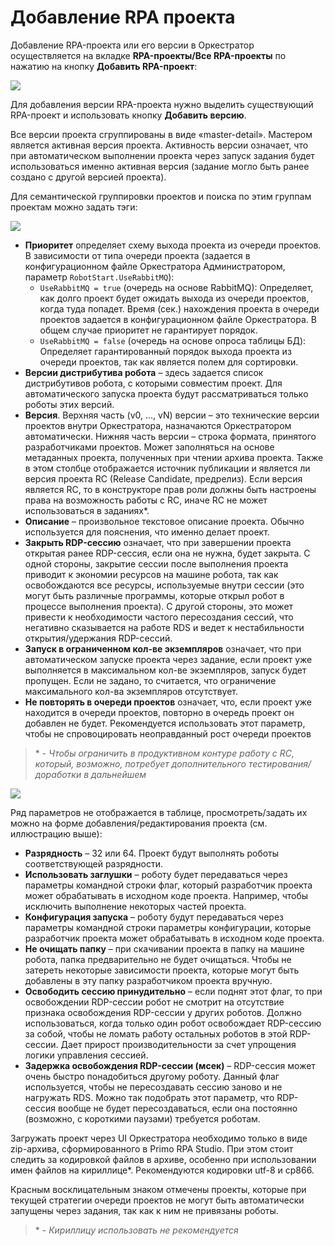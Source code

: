 # Добавление RPA проекта

Добавление RPA-проекта или его версии в Оркестратор осуществляется на вкладке **RPA-проекты/Все RPA-проекты** по нажатию на кнопку **Добавить RPA-проект**:

![](../../../orchestrator-new/resources/orchestrator-user/add-rpa-prj1.PNG)

Для добавления версии RPA-проекта нужно выделить существующий RPA-проект и использовать кнопку **Добавить версию**. 

Все версии проекта сгруппированы в виде «master-detail». Мастером является активная версия проекта. Активность версии означает, что при автоматическом выполнении проекта через запуск задания будет использоваться именно активная версия (задание могло быть ранее создано с другой версией проекта).

Для семантической группировки проектов и поиска по этим группам проектам можно задать тэги:

![](../../../orchestrator-new/resources/orchestrator-user/add-rpa-prj2.PNG)

* **Приоритет** определяет схему выхода проекта из очереди проектов. В зависимости от типа очереди проекта (задается в конфигурационном файле Оркестратора Администратором, параметр `RobotStart.UseRabbitMQ`):
    * `UseRabbitMQ = true` (очередь на основе RabbitMQ): Определяет, как долго проект будет ожидать выхода из очереди проектов, когда туда попадет. Время (сек.) нахождения проекта в очереди проектов задается в конфигурационном файле Оркестратора. В общем случае приоритет не гарантирует порядок.
    * `UseRabbitMQ = false` (очередь на основе опроса таблицы БД): Определяет гарантированный порядок выхода проекта из очереди проектов, так как является полем для сортировки.
* **Версии дистрибутива робота** – здесь задается список дистрибутивов робота, с которыми совместим проект. Для автоматического запуска проекта будут рассматриваться только роботы этих версий.
* **Версия**. Верхняя часть (v0, …, vN) версии – это технические версии проектов внутри Оркестратора, назначаются Оркестратором автоматически. Нижняя часть версии – строка формата, принятого разработчиками проектов. Может заполняться на основе метаданных проекта, полученных при чтении архива проекта. Также в этом столбце отображается источник публикации и является ли версия проекта RC (Release Candidate, предрелиз). Если версия является RC, то в конструкторе прав роли должны быть настроены права на возможность работы с RC, иначе RC не может использоваться в заданиях\*.
* **Описание** – произвольное текстовое описание проекта. Обычно используется для пояснения, что именно делает проект. 
* **Закрыть RDP-сессию** означает, что при завершении проекта открытая ранее RDP-сессия, если она не нужна, будет закрыта. С одной стороны, закрытие сессии после выполнения проекта приводит к экономии ресурсов на машине робота, так как освобождаются все ресурсы, используемые внутри сессии (это могут быть различные программы, которые открыл робот в процессе выполнения проекта). С другой стороны, это может привести к необходимости частого пересоздания сессий, что негативно сказывается на работе RDS и ведет к нестабильности открытия/удержания RDP-сессий.
* **Запуск в ограниченном кол-ве экземпляров** означает, что при автоматическом запуске проекта через задание, если проект уже выполняется в максимальном кол-ве экземпляров, запуск будет пропущен. Если не задано, то считается, что ограничение максимального кол-ва экземпляров отсутствует.
* **Не повторять в очереди проектов** означает, что, если проект уже находится в очереди проектов, повторно в очередь проект он добавлен не будет. Рекомендуется использовать этот параметр, чтобы не спровоцировать неоправданный рост очереди проектов

>\* - *Чтобы ограничить в продуктивном контуре работу с RC, который, возможно, потребует дополнительного тестирования/доработки в дальнейшем*

![](../../../orchestrator-new/resources/orchestrator-user/add-rpa-prj3.PNG)

Ряд параметров не отображается в таблице, просмотреть/задать их можно на форме добавления/редактирования проекта (см. иллюстрацию выше):
* **Разрядность** – 32 или 64. Проект будут выполнять роботы соответствующей разрядности.
* **Использовать заглушки** – роботу будет передаваться через параметры командной строки флаг, который разработчик проекта может обрабатывать в исходном коде проекта. Например, чтобы исключить выполнение некоторых частей проекта.
* **Конфигурация запуска** – роботу будут передаваться через параметры командной строки параметры конфигурации, которые разработчик проекта может обрабатывать в исходном коде проекта.
* **Не очищать папку** – при скачивании проекта в папку на машине робота, папка предварительно не будет очищаться. Чтобы не затереть некоторые зависимости проекта, которые могут быть добавлены в эту папку разработчиком проекта вручную.
* **Освободить сессию принудительно** – если поднят этот флаг, то при освобождении RDP-сессии робот не смотрит на отсутствие признака освобождения RDP-сессии у других роботов. Должно использоваться, когда только один робот освобождает RDP-сессию за собой, чтобы не ломать работу остальных роботов в этой RDP-сессии. Дает прирост производительности за счет упрощения логики управления сессией.
* **Задержка освобождения RDP-сессии (мсек)** – RDP-сессия может очень быстро понадобиться другому роботу. Данный флаг используется, чтобы не пересоздавать сессию заново и не нагружать RDS. Можно так подобрать этот параметр, что RDP-сессия вообще не будет пересоздаваться, если она постоянно (возможно, с короткими паузами) требуется роботам.

Загружать проект через UI Оркестратора необходимо только в виде zip-архива, сформированного в Primo RPA Studio. При этом стоит следить за кодировкой файлов в архиве, особенно при использовании имен файлов на кириллице\*. Рекомендуются кодировки utf-8 и cp866.  

Красным восклицательным знаком отмечены проекты, которые при текущей стратегии очереди проектов не могут быть автоматически запущены через задания, так как к ним не привязаны роботы.

> \* - *Кириллицу использовать не рекомендуется*